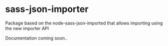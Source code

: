 # sass-json-importer

Package based on the node-sass-json-imported that allows importing using the new importer API

Documentation coming soon..
